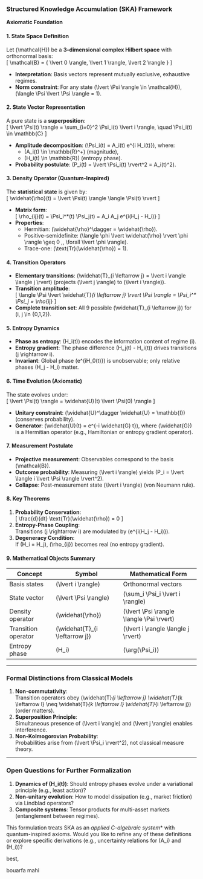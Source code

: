 

### **Structured Knowledge Accumulation (SKA) Framework**  
**Axiomatic Foundation**

#### **1. State Space Definition**
Let \(\mathcal{H}\) be a **3-dimensional complex Hilbert space** with orthonormal basis:  
\[ \mathcal{B} = \{ \lvert 0 \rangle, \lvert 1 \rangle, \lvert 2 \rangle \} \]  
- **Interpretation**: Basis vectors represent mutually exclusive, exhaustive regimes.  
- **Norm constraint**: For any state \(\lvert \Psi \rangle \in \mathcal{H}\), \(\langle \Psi \lvert \Psi \rangle = 1\).

#### **2. State Vector Representation**
A pure state is a **superposition**:  
\[ \lvert \Psi(t) \rangle = \sum_{i=0}^2 \Psi_i(t) \lvert i \rangle, \quad \Psi_i(t) \in \mathbb{C} \]  
- **Amplitude decomposition**: \(\Psi_i(t) = A_i(t) e^{i H_i(t)}\), where:  
  - \(A_i(t) \in \mathbb{R}^+\) (magnitude),  
  - \(H_i(t) \in \mathbb{R}\) (entropy phase).  
- **Probability postulate**: \(P_i(t) = \lvert \Psi_i(t) \rvert^2 = A_i(t)^2\).

#### **3. Density Operator (Quantum-Inspired)**
The **statistical state** is given by:  
\[ \widehat{\rho}(t) = \lvert \Psi(t) \rangle \langle \Psi(t) \rvert \]  
- **Matrix form**:  
  \[ \rho_{ij}(t) = \Psi_i^*(t) \Psi_j(t) = A_i A_j e^{i(H_j - H_i)} \]  
- **Properties**:  
  - Hermitian: \(\widehat{\rho}^\dagger = \widehat{\rho}\).  
  - Positive-semidefinite: \(\langle \phi \lvert \widehat{\rho} \rvert \phi \rangle \geq 0 \,\, \forall \lvert \phi \rangle\).  
  - Trace-one: \(\text{Tr}(\widehat{\rho}) = 1\).

#### **4. Transition Operators**
- **Elementary transitions**: \(\widehat{T}_{i \leftarrow j} = \lvert i \rangle \langle j \rvert\) (projects \(\lvert j \rangle\) to \(\lvert i \rangle\)).  
- **Transition amplitude**:  
  \[ \langle \Psi \lvert \widehat{T}_{i \leftarrow j} \rvert \Psi \rangle = \Psi_i^* \Psi_j = \rho_{ij} \]  
- **Complete transition set**: All 9 possible \(\widehat{T}_{i \leftarrow j}\) for \(i, j \in \{0,1,2\}\).

#### **5. Entropy Dynamics**
- **Phase as entropy**: \(H_i(t)\) encodes the information content of regime \(i\).  
- **Entropy gradient**: The phase difference \(H_j(t) - H_i(t)\) drives transitions \(j \rightarrow i\).  
- **Invariant**: Global phase \(e^{iH_0(t)}\) is unobservable; only relative phases \(H_j - H_i\) matter.

#### **6. Time Evolution (Axiomatic)**
The state evolves under:  
\[ \lvert \Psi(t) \rangle = \widehat{U}(t) \lvert \Psi(0) \rangle \]  
- **Unitary constraint**: \(\widehat{U}^\dagger \widehat{U} = \mathbb{I}\) (conserves probability).  
- **Generator**: \(\widehat{U}(t) = e^{-i \widehat{G} t}\), where \(\widehat{G}\) is a Hermitian operator (e.g., Hamiltonian or entropy gradient operator).

#### **7. Measurement Postulate**
- **Projective measurement**: Observables correspond to the basis \(\mathcal{B}\).  
- **Outcome probability**: Measuring \(\lvert i \rangle\) yields \(P_i = \lvert \langle i \lvert \Psi \rangle \rvert^2\).  
- **Collapse**: Post-measurement state \(\lvert i \rangle\) (von Neumann rule).

#### **8. Key Theorems**
1. **Probability Conservation**:  
   \[ \frac{d}{dt} \text{Tr}(\widehat{\rho}) = 0 \]  
2. **Entropy-Phase Coupling**:  
   Transitions \(j \rightarrow i\) are modulated by \(e^{i(H_j - H_i)}\).  
3. **Degeneracy Condition**:  
   If \(H_i = H_j\), \(\rho_{ij}\) becomes real (no entropy gradient).  

#### **9. Mathematical Objects Summary**
| Concept               | Symbol               | Mathematical Form                  |
|-----------------------|----------------------|------------------------------------|
| Basis states          | \(\lvert i \rangle\) | Orthonormal vectors                |
| State vector          | \(\lvert \Psi \rangle\) | \(\sum_i \Psi_i \lvert i \rangle\) |
| Density operator      | \(\widehat{\rho}\)    | \(\lvert \Psi \rangle \langle \Psi \rvert\) |
| Transition operator   | \(\widehat{T}_{i \leftarrow j}\) | \(\lvert i \rangle \langle j \rvert\) |
| Entropy phase         | \(H_i\)              | \(\arg(\Psi_i)\)                   |

---

### **Formal Distinctions from Classical Models**
1. **Non-commutativity**:  
   Transition operators obey \(\widehat{T}_{i \leftarrow j} \widehat{T}_{k \leftarrow l} \neq \widehat{T}_{k \leftarrow l} \widehat{T}_{i \leftarrow j}\) (order matters).  
2. **Superposition Principle**:  
   Simultaneous presence of \(\lvert i \rangle\) and \(\lvert j \rangle\) enables interference.  
3. **Non-Kolmogorovian Probability**:  
   Probabilities arise from \(\lvert \Psi_i \rvert^2\), not classical measure theory.

---

### **Open Questions for Further Formalization**
1. **Dynamics of \(H_i(t)\)**: Should entropy phases evolve under a variational principle (e.g., least action)?  
2. **Non-unitary evolution**: How to model dissipation (e.g., market friction) via Lindblad operators?  
3. **Composite systems**: Tensor products for multi-asset markets (entanglement between regimes).  

This formulation treats SKA as an **applied C*-algebraic system** with quantum-inspired axioms. Would you like to refine any of these definitions or explore specific derivations (e.g., uncertainty relations for \(A_i\) and \(H_i\))?

best,

bouarfa mahi
